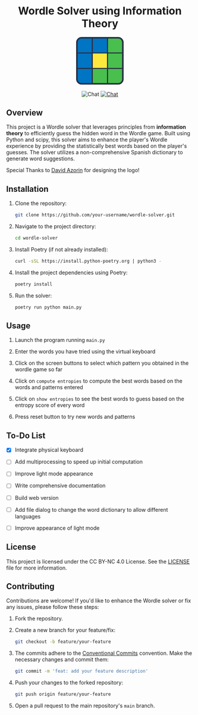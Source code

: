 <h1 align="center">Wordle Solver using Information Theory</h1>
<p align="center">
<picture>
  <source media="(prefers-color-scheme: dark)" srcset="https://github.com/luiherch/wordle_solver/blob/main/img/logo_light.png?raw=true">
  <source media="(prefers-color-scheme: light)" srcset="https://github.com/luiherch/wordle_solver/blob/main/img/logo_dark.png?raw=true">
  <img alt="Wordle Solver logo" src="https://github.com/luiherch/wordle_solver/blob/main/img/logo_dark.png?raw=true" width=128px>
</picture>
</p>  

<p align="center">
  <img src="https://img.shields.io/badge/python-3.10.10-green" alt="Chat">
  <a href="https://creativecommons.org/licenses/by-nc/4.0/"><img src="https://img.shields.io/badge/License-CC%20BY--NC%204.0-lightgrey.svg" alt="Chat"></a>
</p> 

## Overview
This project is a Wordle solver that leverages principles from **information theory** to efficiently guess the hidden word in the Wordle game. Built using Python and scipy, this solver aims to enhance the player's Wordle experience by providing the statistically best words based on the player's guesses. The solver utilizes a non-comprehensive Spanish dictionary to generate word suggestions.

Special Thanks to [David Azorin](https://www.behance.net/davidazorin) for designing the logo!

## Installation

1. Clone the repository:

   ```bash
   git clone https://github.com/your-username/wordle-solver.git
   ```

2. Navigate to the project directory:

   ```bash
   cd wordle-solver
   ```

3. Install Poetry (if not already installed):

   ```bash
   curl -sSL https://install.python-poetry.org | python3 -
   ```

4. Install the project dependencies using Poetry:

   ```bash
   poetry install
   ```

5. Run the solver:

   ```bash
   poetry run python main.py
   ```


## Usage

1. Launch the program running `main.py`

2. Enter the words you have tried using the virtual keyboard

3. Click on the screen buttons to select which pattern you obtained in the wordle game so far

4. Click on `compute entropies` to compute the best words based on the words and patterns entered

5. Click on `show entropies` to see the best words to guess based on the entropy score of every word

6. Press reset button to try new words and patterns

## To-Do List

- [x] Integrate physical keyboard
- [ ] Add multiprocessing to speed up initial computation
- [ ] Improve light mode appearance
- [ ] Write comprehensive documentation
- [ ] Build web version
- [ ] Add file dialog to change the word dictionary to allow different languages
- [ ] Improve appearance of light mode


## License

This project is licensed under the CC BY-NC 4.0 License. See the [LICENSE](LICENSE) file for more information.


## Contributing

Contributions are welcome! If you'd like to enhance the Wordle solver or fix any issues, please follow these steps:

1. Fork the repository.

2. Create a new branch for your feature/fix:

   ```bash
   git checkout -b feature/your-feature
   ```

3. The commits adhere to the [Conventional Commits](https://www.conventionalcommits.org/en/v1.0.0/) convention. Make the necessary changes and commit them: 

   ```bash
   git commit -m 'feat: add your feature description'
   ```


4. Push your changes to the forked repository:

   ```bash
   git push origin feature/your-feature
   ```

5. Open a pull request to the main repository's `main` branch.
